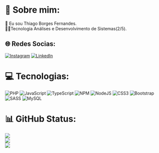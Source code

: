 # 💫 Sobre mim:
🔭 Eu sou Thiago  Borges Fernandes.<br>👨‍💻Tecnologia Análises e Desenvolvimento de Sistemas(2/5). <br>


## 🌐 Redes Socias:
[![Instagram](https://img.shields.io/badge/Instagram-%23E4405F.svg?logo=Instagram&logoColor=white)](https://instagram.com/https://www.instagram.com/thiago_borges135/) [![LinkedIn](https://img.shields.io/badge/LinkedIn-%230077B5.svg?logo=linkedin&logoColor=white)](https://linkedin.com/in/https://www.linkedin.com/in/thiago-borges-fernandes-7936ab294/) 

# 💻 Tecnologias:
![PHP](https://img.shields.io/badge/php-%23777BB4.svg?style=for-the-badge&logo=php&logoColor=white) ![JavaScript](https://img.shields.io/badge/javascript-%23323330.svg?style=for-the-badge&logo=javascript&logoColor=%23F7DF1E) ![TypeScript](https://img.shields.io/badge/typescript-%23007ACC.svg?style=for-the-badge&logo=typescript&logoColor=white) ![NPM](https://img.shields.io/badge/NPM-%23CB3837.svg?style=for-the-badge&logo=npm&logoColor=white) ![NodeJS](https://img.shields.io/badge/node.js-6DA55F?style=for-the-badge&logo=node.js&logoColor=white) ![CSS3](https://img.shields.io/badge/css3-%231572B6.svg?style=for-the-badge&logo=css3&logoColor=white) ![Bootstrap](https://img.shields.io/badge/bootstrap-%238511FA.svg?style=for-the-badge&logo=bootstrap&logoColor=white) ![SASS](https://img.shields.io/badge/SASS-hotpink.svg?style=for-the-badge&logo=SASS&logoColor=white) ![MySQL](https://img.shields.io/badge/mysql-4479A1.svg?style=for-the-badge&logo=mysql&logoColor=white)
# 📊 GitHub Status:
![](https://github-readme-stats.vercel.app/api?username=thiagobfernandes&theme=radical&hide_border=true&include_all_commits=false&count_private=false)<br/>
![](https://github-readme-streak-stats.herokuapp.com/?user=thiagobfernandes&theme=radical&hide_border=true)<br/>
![](https://github-readme-stats.vercel.app/api/top-langs/?username=thiagobfernandes&theme=radical&hide_border=true&include_all_commits=false&count_private=false&layout=compact)

<!-- Proudly created with GPRM ( https://gprm.itsvg.in ) -->
